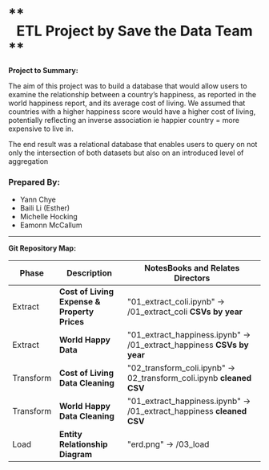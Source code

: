 ** <center>ETL Project by Save the Data Team</center> **
===============
**Project to Summary:**

The aim of this project was to build a database that would allow users to examine the relationship between a country’s happiness, as reported in the world happiness report, and its average cost of living.  We assumed that countries with a higher happiness score would have a higher cost of living, potentially reflecting an inverse association ie happier country = more expensive to live in. 

The end result was a relational database that enables users to query on not only the intersection of both datasets but also on an introduced level of aggregation 

### Prepared By:

* Yann Chye
* Baili Li (Esther)
* Michelle Hocking
* Eamonn McCallum
***


**Git Repository Map:**

| Phase | Description| NotesBooks and Relates Directors  |
| --------  | ------------------- | --------------------- |
| Extract | **Cost of Living Expense & Property Prices**| "01_extract_coli.ipynb" -> /01_extract_coli **CSVs by year**| 
| Extract | **World Happy Data** | "01_extract_happiness.ipynb" -> /01_extract_happiness  **CSVs by year**| 
| Transform | **Cost of Living Data Cleaning** | "02_transform_coli.ipynb" -> 02_transform_coli.ipynb **cleaned CSV**| 
| Transform | **World Happy Data Cleaning** | "01_extract_happiness.ipynb" -> /01_extract_happiness **cleaned CSV**| 
| Load | **Entity Relationship Diagram** | "erd.png" -> /03_load | 

